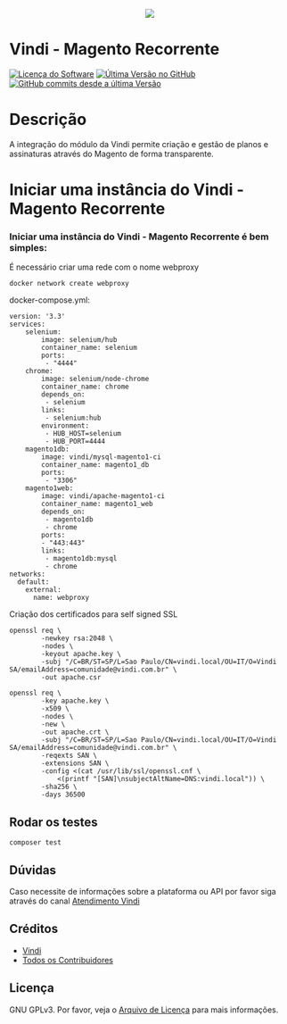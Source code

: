 <p align="center"><img src ="https://vindi-blog.s3.amazonaws.com/wp-content/uploads/2017/10/logo-vindi-1.png" /></p>

##
# Vindi - Magento Recorrente

[![Licença do Software][badge-license]](LICENSE)
[![Última Versão no GitHub][badge-versionGitHub]][link-GitHub-release]
[![GitHub commits desde a última Versão][badge-versionGitHub-commits]][link-GitHub-release]

# Descrição
A integração do módulo da Vindi permite criação e gestão de planos e assinaturas através do Magento de forma transparente.

# Iniciar uma instância do Vindi - Magento Recorrente

### Iniciar uma instância do Vindi - Magento Recorrente é bem simples:

É necessário criar uma rede com o nome webproxy

```
docker network create webproxy
```

docker-compose.yml:

```
version: '3.3'
services:
    selenium:
        image: selenium/hub
        container_name: selenium
        ports:
         - "4444"
    chrome:
        image: selenium/node-chrome
        container_name: chrome
        depends_on:
         - selenium
        links:
         - selenium:hub
        environment:
         - HUB_HOST=selenium
         - HUB_PORT=4444
    magento1db:
        image: vindi/mysql-magento1-ci
        container_name: magento1_db
        ports:
         - "3306"
    magento1web:
        image: vindi/apache-magento1-ci
        container_name: magento1_web
        depends_on:
         - magento1db
         - chrome
        ports:
        - "443:443"
        links:
         - magento1db:mysql
         - chrome
networks:
  default:
    external:
      name: webproxy

```

Criação dos certificados para self signed SSL

```
openssl req \
        -newkey rsa:2048 \
        -nodes \
        -keyout apache.key \
        -subj "/C=BR/ST=SP/L=Sao Paulo/CN=vindi.local/OU=IT/O=Vindi SA/emailAddress=comunidade@vindi.com.br" \
        -out apache.csr
```

```
openssl req \
        -key apache.key \
        -x509 \
        -nodes \
        -new \
        -out apache.crt \
        -subj "/C=BR/ST=SP/L=Sao Paulo/CN=vindi.local/OU=IT/O=Vindi SA/emailAddress=comunidade@vindi.com.br" \
        -reqexts SAN \
        -extensions SAN \
        -config <(cat /usr/lib/ssl/openssl.cnf \
            <(printf "[SAN]\nsubjectAltName=DNS:vindi.local")) \
        -sha256 \
        -days 36500
```

## Rodar os testes

```
composer test
```

## Dúvidas
Caso necessite de informações sobre a plataforma ou API por favor siga através do canal [Atendimento Vindi](http://atendimento.vindi.com.br/hc/pt-br)

## Créditos
- [Vindi](https://github.com/vindi)
- [Todos os Contribuidores](https://github.com/vindi/vindi-magento/contributors)

## Licença
GNU GPLv3. Por favor, veja o [Arquivo de Licença](LICENSE) para mais informações.

[badge-license]: https://img.shields.io/badge/license-GPLv3-blue.svg
[badge-versionGitHub]: https://img.shields.io/github/release/vindi/vindi-magento.svg
[badge-versionGitHub-commits]:  https://img.shields.io/github/commits-since/vindi/vindi-magento/latest.svg


[link-GitHub-release]: https://github.com/vindi/vindi-magento/releases
